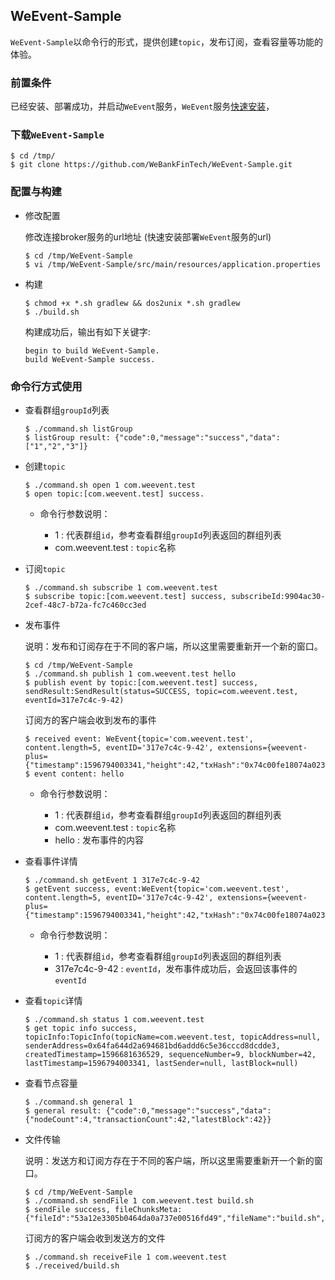 ## WeEvent-Sample
`WeEvent-Sample`以命令行的形式，提供创建`topic`，发布订阅，查看容量等功能的体验。

### 前置条件

已经安装、部署成功，并启动`WeEvent`服务，`WeEvent`服务[快速安装](../install/quickinstall.md)，

### 下载`WeEvent-Sample`
  
  ```shell
  $ cd /tmp/
  $ git clone https://github.com/WeBankFinTech/WeEvent-Sample.git
  ```

### 配置与构建
- 修改配置

  修改连接broker服务的url地址 (快速安装部署`WeEvent`服务的url)

  ```shell
  $ cd /tmp/WeEvent-Sample
  $ vi /tmp/WeEvent-Sample/src/main/resources/application.properties
  ```

- 构建
  ```shell
  $ chmod +x *.sh gradlew && dos2unix *.sh gradlew
  $ ./build.sh
  ```
  
  构建成功后，输出有如下关键字:
  ```
  begin to build WeEvent-Sample.
  build WeEvent-Sample success.
  ```
  
### 命令行方式使用

- 查看群组`groupId`列表
  ```shell
  $ ./command.sh listGroup
  $ listGroup result: {"code":0,"message":"success","data":["1","2","3"]}
  ```

- 创建`topic`
  
  ```shell
  $ ./command.sh open 1 com.weevent.test
  $ open topic:[com.weevent.test] success.
  ```
  - 命令行参数说明：
  
    - 1 : 代表群组`id`，参考查看群组`groupId`列表返回的群组列表
    - com.weevent.test : `topic`名称
    
- 订阅`topic`
  
  ```shell
  $ ./command.sh subscribe 1 com.weevent.test
  $ subscribe topic:[com.weevent.test] success, subscribeId:9904ac30-2cef-48c7-b72a-fc7c460cc3ed
  ```
  
- 发布事件
  
  说明：发布和订阅存在于不同的客户端，所以这里需要重新开一个新的窗口。
  
  ```shell
  $ cd /tmp/WeEvent-Sample
  $ ./command.sh publish 1 com.weevent.test hello
  $ publish event by topic:[com.weevent.test] success, sendResult:SendResult(status=SUCCESS, topic=com.weevent.test, eventId=317e7c4c-9-42)
  ```
 
   订阅方的客户端会收到发布的事件
   ```shell
   $ received event: WeEvent{topic='com.weevent.test', content.length=5, eventID='317e7c4c-9-42', extensions={weevent-plus={"timestamp":1596794003341,"height":42,"txHash":"0x74c00fe18074a023eb32331737eeef49e28d8c05058392b02f1d0ae114cef45a","sender":"0x64fa644d2a694681bd6addd6c5e36cccd8dcdde3"}}}
   $ event content: hello
   ```
  
  - 命令行参数说明：
    
    - 1 : 代表群组`id`，参考查看群组`groupId`列表返回的群组列表
    - com.weevent.test : `topic`名称
    - hello : 发布事件的内容

- 查看事件详情
  ```shell
  $ ./command.sh getEvent 1 317e7c4c-9-42
  $ getEvent success, event:WeEvent{topic='com.weevent.test', content.length=5, eventID='317e7c4c-9-42', extensions={weevent-plus={"timestamp":1596794003341,"height":42,"txHash":"0x74c00fe18074a023eb32331737eeef49e28d8c05058392b02f1d0ae114cef45a","sender":"0x64fa644d2a694681bd6addd6c5e36cccd8dcdde3"}}}
  ```
   
  - 命令行参数说明：
      
    - 1 : 代表群组`id`，参考查看群组`groupId`列表返回的群组列表
    - 317e7c4c-9-42 : `eventId`，发布事件成功后，会返回该事件的`eventId`
      
- 查看`topic`详情
  ```shell
  $ ./command.sh status 1 com.weevent.test
  $ get topic info success, topicInfo:TopicInfo(topicName=com.weevent.test, topicAddress=null, senderAddress=0x64fa644d2a694681bd6addd6c5e36cccd8dcdde3, createdTimestamp=1596681636529, sequenceNumber=9, blockNumber=42, lastTimestamp=1596794003341, lastSender=null, lastBlock=null)
  ```
 
- 查看节点容量
  ```shell
  $ ./command.sh general 1
  $ general result: {"code":0,"message":"success","data":{"nodeCount":4,"transactionCount":42,"latestBlock":42}}
  ```
  
- 文件传输
    
  说明：发送方和订阅方存在于不同的客户端，所以这里需要重新开一个新的窗口。
    
  ```shell
  $ cd /tmp/WeEvent-Sample
  $ ./command.sh sendFile 1 com.weevent.test build.sh
  $ sendFile success, fileChunksMeta:{"fileId":"53a12e3305b0464da0a737e00516fd49","fileName":"build.sh","fileSize":193,"fileMd5":"bb8a5115bf7e22f041f8f4a56fcac591","topic":"20201111","groupId":"1","overwrite":true,"chunkSize":1048576,"chunkNum":1,"chunkStatus":"AQ==","startTime":1605148408}
  ```
    
  订阅方的客户端会收到发送方的文件
  ```shell
  $ ./command.sh receiveFile 1 com.weevent.test
  $ ./received/build.sh
  ```